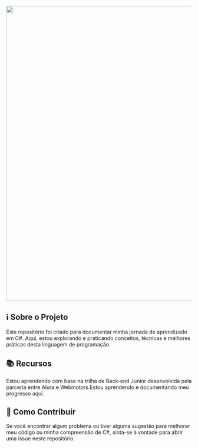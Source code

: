 <p align="center">
<img align="center" src="https://readme-typing-svg.demolab.com/?lines=Bem+vindo+ao+meu+reposit%C3%B3rio!&color=9370DB" width="800" />
</p>

## ℹ️ Sobre o Projeto
Este repositório foi criado para documentar minha jornada de aprendizado em C#. Aqui, estou explorando e praticando conceitos, técnicas e melhores práticas desta linguagem de programação.

## 📚 Recursos
Estou aprendendo com base na trilha de Back-end Junior desenvolvida pela parceria entre Alura e Webmotors.Estou aprendendo e documentando meu progresso aqui.

## 🚀 Como Contribuir
Se você encontrar algum problema ou tiver alguma sugestão para melhorar meu código ou minha compreensão de C#, sinta-se à vontade para abrir uma issue neste repositório.
